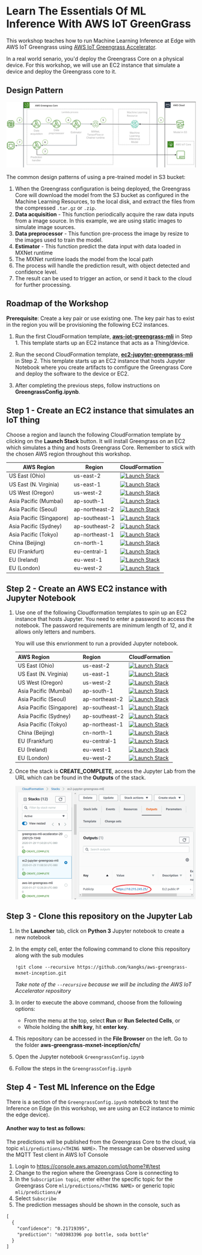 # Learn The Essentials Of ML Inference With AWS IoT GreenGrass


This workshop teaches how to run Machine Learning Inference at Edge with AWS IoT Greengrass using [AWS IoT Greengrass Accelerator](https://github.com/awslabs/aws-iot-greengrass-accelerators/tree/master/accelerators/machine_learning_inference).

In a real world senario, you'd deploy the Greengrass Core on a physical device. For this workshop, we will use an EC2 instance that simulate a device and deploy the Greengrass core to it.


## Design Pattern

![MLI S3 Models Solution Diagram](images/mli-s3_models.png)

The common design patterns of using a pre-trained model in S3 bucket:

1. When the Greengrass configuration is being deployed, the Greengrass Core will download the model from the S3 bucket as configured in the Machine Learning Resources, to the local disk, and extract the files from the compressed `.tar.gz` or `.zip`.
2. **Data acquisition** - This function periodically acquire the raw data inputs from a image source. In this example, we are using static images to simulate image sources.
3. **Data preprocessor** - This function pre-process the image by resize to the images used to train the model.
4. **Estimator** - This function predict the data input with data loaded in MXNet runtime
5. The MXNet runtime loads the model from the local path 
6. The process will handle the prediction result, with object detected and confidence level.
7. The result can be used to trigger an action, or send it back to the cloud for further processing.


## Roadmap of the Workshop

**Prerequisite**: Create a key pair or use existing one. The key pair has to exist in the region you will be provisioning the following EC2 instances. 

1. Run the first CloudFormation template, [**aws-iot-greengrass-mli**](cfn/greengrass_core_on_ec2-s3_models.cfn.yml) in Step 1. This template starts up an EC2 instance that acts as a Thing/device. 

1. Run the second CloudFormation template, [**ec2-jupyter-greengrass-mli**](cfn/jupyter-ec2.yaml) in Step 2. This template starts up an EC2 instance that hosts Jupyter Notebook where you create artifacts to comfigure the Greengrass Core and deploy the software to the device or EC2. 

1. After completing the previous steps, follow instructions on **GreengrassConfig.ipynb**.



## Step 1 - Create an EC2 instance that simulates an IoT thing
Choose a region and launch the following CloudFormation template by clicking on the **Launch Stack** button. It will install Greengrass on an EC2 which simulates a thing and hosts Greengrass Core. Remember to stick with the chosen AWS region throughout this workshop. 

|AWS Region|Region|CloudFormation|
|-|-|-|
|US East (Ohio)|us-east-2|[![Launch Stack](https://s3.amazonaws.com/cloudformation-examples/cloudformation-launch-stack.png)](https://console.aws.amazon.com/cloudformation/home?region=us-east-2#/stacks/new?stackName=aws-iot-greengrass-mli&templateURL=https://s3.amazonaws.com/cloudformation-stacks-us-east-1/aws-iot-greengrass-accelerators/machine_learning_inference/greengrass_core_on_ec2-s3_models.cfn.yml)|
|US East (N. Virginia)|us-east-1|[![Launch Stack](https://s3.amazonaws.com/cloudformation-examples/cloudformation-launch-stack.png)](https://console.aws.amazon.com/cloudformation/home?region=us-east-1#/stacks/new?stackName=aws-iot-greengrass-mli&templateURL=https://s3.amazonaws.com/cloudformation-stacks-us-east-1/aws-iot-greengrass-accelerators/machine_learning_inference/greengrass_core_on_ec2-s3_models.cfn.yml)|
|US West (Oregon)|us-west-2|[![Launch Stack](https://s3.amazonaws.com/cloudformation-examples/cloudformation-launch-stack.png)](https://console.aws.amazon.com/cloudformation/home?region=us-west-2#/stacks/new?stackName=aws-iot-greengrass-mli&templateURL=https://s3.amazonaws.com/cloudformation-stacks-us-east-1/aws-iot-greengrass-accelerators/machine_learning_inference/greengrass_core_on_ec2-s3_models.cfn.yml)|
|Asia Pacific (Mumbai)|ap-south-1|[![Launch Stack](https://s3.amazonaws.com/cloudformation-examples/cloudformation-launch-stack.png)](https://console.aws.amazon.com/cloudformation/home?region=ap-south-1#/stacks/new?stackName=aws-iot-greengrass-mli&templateURL=https://s3.amazonaws.com/cloudformation-stacks-us-east-1/aws-iot-greengrass-accelerators/machine_learning_inference/greengrass_core_on_ec2-s3_models.cfn.yml)|
|Asia Pacific (Seoul)|ap-northeast-2|[![Launch Stack](https://s3.amazonaws.com/cloudformation-examples/cloudformation-launch-stack.png)](https://console.aws.amazon.com/cloudformation/home?region=ap-northeast-2#/stacks/new?stackName=aws-iot-greengrass-mli&templateURL=https://s3.amazonaws.com/cloudformation-stacks-us-east-1/aws-iot-greengrass-accelerators/machine_learning_inference/greengrass_core_on_ec2-s3_models.cfn.yml)|
|Asia Pacific (Singapore)|ap-southeast-1|[![Launch Stack](https://s3.amazonaws.com/cloudformation-examples/cloudformation-launch-stack.png)](https://console.aws.amazon.com/cloudformation/home?region=ap-southeast-1#/stacks/new?stackName=aws-iot-greengrass-mli&templateURL=https://s3.amazonaws.com/cloudformation-stacks-us-east-1/aws-iot-greengrass-accelerators/machine_learning_inference/greengrass_core_on_ec2-s3_models.cfn.yml)|
|Asia Pacific (Sydney)|ap-southeast-2|[![Launch Stack](https://s3.amazonaws.com/cloudformation-examples/cloudformation-launch-stack.png)](https://console.aws.amazon.com/cloudformation/home?region=ap-southeast-2#/stacks/new?stackName=aws-iot-greengrass-mli&templateURL=https://s3.amazonaws.com/cloudformation-stacks-us-east-1/aws-iot-greengrass-accelerators/machine_learning_inference/greengrass_core_on_ec2-s3_models.cfn.yml)|
|Asia Pacific (Tokyo)|ap-northeast-1|[![Launch Stack](https://s3.amazonaws.com/cloudformation-examples/cloudformation-launch-stack.png)](https://console.aws.amazon.com/cloudformation/home?region=ap-northeast-1#/stacks/new?stackName=aws-iot-greengrass-mli&templateURL=https://s3.amazonaws.com/cloudformation-stacks-us-east-1/aws-iot-greengrass-accelerators/machine_learning_inference/greengrass_core_on_ec2-s3_models.cfn.yml)|
|China (Beijing)|cn-north-1|[![Launch Stack](https://s3.amazonaws.com/cloudformation-examples/cloudformation-launch-stack.png)](https://console.aws.amazon.com/cloudformation/home?region=cn-north-1#/stacks/new?stackName=aws-iot-greengrass-mli&templateURL=https://s3.amazonaws.com/cloudformation-stacks-us-east-1/aws-iot-greengrass-accelerators/machine_learning_inference/greengrass_core_on_ec2-s3_models.cfn.yml)|
|EU (Frankfurt)|eu-central-1|[![Launch Stack](https://s3.amazonaws.com/cloudformation-examples/cloudformation-launch-stack.png)](https://console.aws.amazon.com/cloudformation/home?region=eu-central-1#/stacks/new?stackName=aws-iot-greengrass-mli&templateURL=https://s3.amazonaws.com/cloudformation-stacks-us-east-1/aws-iot-greengrass-accelerators/machine_learning_inference/greengrass_core_on_ec2-s3_models.cfn.yml)|
|EU (Ireland)|eu-west-1|[![Launch Stack](https://s3.amazonaws.com/cloudformation-examples/cloudformation-launch-stack.png)](https://console.aws.amazon.com/cloudformation/home?region=eu-west-1#/stacks/new?stackName=aws-iot-greengrass-mli&templateURL=https://s3.amazonaws.com/cloudformation-stacks-us-east-1/aws-iot-greengrass-accelerators/machine_learning_inference/greengrass_core_on_ec2-s3_models.cfn.yml)|
|EU (London)|eu-west-2|[![Launch Stack](https://s3.amazonaws.com/cloudformation-examples/cloudformation-launch-stack.png)](https://console.aws.amazon.com/cloudformation/home?region=eu-west-2#/stacks/new?stackName=aws-iot-greengrass-mli&templateURL=https://s3.amazonaws.com/cloudformation-stacks-us-east-1/aws-iot-greengrass-accelerators/machine_learning_inference/greengrass_core_on_ec2-s3_models.cfn.yml)|



## Step 2 - Create an AWS EC2 instance with Jupyter Notebook

1. Use one of the following Cloudformation templates to spin up an EC2 instance that hosts Jupyter. You need to enter a password to access the notebook. The password requirements are minimum length of 12, and it allows only letters and numbers.

   You will use this envrionment to run a provided Jupyter notebook.


      |AWS Region|Region|CloudFormation|
      |-|-|-|
      |US East (Ohio)|us-east-2|[![Launch Stack](https://s3.amazonaws.com/cloudformation-examples/cloudformation-launch-stack.png)](https://console.aws.amazon.com/cloudformation/home?region=us-east-2#/stacks/new?stackName=ec2-jupyter-greengrass-mli&templateURL=https://cloudformation-stacks-us-east-1.s3.amazonaws.com/aws-greengrass-mxnet-inception/jupyter-ec2.yaml)|
      |US East (N. Virginia)|us-east-1|[![Launch Stack](https://s3.amazonaws.com/cloudformation-examples/cloudformation-launch-stack.png)](https://console.aws.amazon.com/cloudformation/home?region=us-east-1#/stacks/new?stackName=ec2-jupyter-greengrass-mli&templateURL=https://cloudformation-stacks-us-east-1.s3.amazonaws.com/aws-greengrass-mxnet-inception/jupyter-ec2.yaml)|
      |US West (Oregon)|us-west-2|[![Launch Stack](https://s3.amazonaws.com/cloudformation-examples/cloudformation-launch-stack.png)](https://console.aws.amazon.com/cloudformation/home?region=us-west-2#/stacks/new?stackName=ec2-jupyter-greengrass-mli&templateURL=https://cloudformation-stacks-us-east-1.s3.amazonaws.com/aws-greengrass-mxnet-inception/jupyter-ec2.yaml)|
      |Asia Pacific (Mumbai)|ap-south-1|[![Launch Stack](https://s3.amazonaws.com/cloudformation-examples/cloudformation-launch-stack.png)](https://console.aws.amazon.com/cloudformation/home?region=ap-south-1#/stacks/new?stackName=ec2-jupyter-greengrass-mli&templateURL=https://cloudformation-stacks-us-east-1.s3.amazonaws.com/aws-greengrass-mxnet-inception/jupyter-ec2.yaml)|
      |Asia Pacific (Seoul)|ap-northeast-2|[![Launch Stack](https://s3.amazonaws.com/cloudformation-examples/cloudformation-launch-stack.png)](https://console.aws.amazon.com/cloudformation/home?region=ap-northeast-2#/stacks/new?stackName=ec2-jupyter-greengrass-mli&templateURL=https://cloudformation-stacks-us-east-1.s3.amazonaws.com/aws-greengrass-mxnet-inception/jupyter-ec2.yaml)|
      |Asia Pacific (Singapore)|ap-southeast-1|[![Launch Stack](https://s3.amazonaws.com/cloudformation-examples/cloudformation-launch-stack.png)](https://console.aws.amazon.com/cloudformation/home?region=ap-southeast-1#/stacks/new?stackName=ec2-jupyter-greengrass-mli&templateURL=https://cloudformation-stacks-us-east-1.s3.amazonaws.com/aws-greengrass-mxnet-inception/jupyter-ec2.yaml)|
      |Asia Pacific (Sydney)|ap-southeast-2|[![Launch Stack](https://s3.amazonaws.com/cloudformation-examples/cloudformation-launch-stack.png)](https://console.aws.amazon.com/cloudformation/home?region=ap-southeast-2#/stacks/new?stackName=ec2-jupyter-greengrass-mli&templateURL=https://cloudformation-stacks-us-east-1.s3.amazonaws.com/aws-greengrass-mxnet-inception/jupyter-ec2.yaml)|
      |Asia Pacific (Tokyo)|ap-northeast-1|[![Launch Stack](https://s3.amazonaws.com/cloudformation-examples/cloudformation-launch-stack.png)](https://console.aws.amazon.com/cloudformation/home?region=ap-northeast-1#/stacks/new?stackName=ec2-jupyter-greengrass-mli&templateURL=https://cloudformation-stacks-us-east-1.s3.amazonaws.com/aws-greengrass-mxnet-inception/jupyter-ec2.yaml)|
      |China (Beijing)|cn-north-1|[![Launch Stack](https://s3.amazonaws.com/cloudformation-examples/cloudformation-launch-stack.png)](https://console.aws.amazon.com/cloudformation/home?region=cn-north-1#/stacks/new?stackName=ec2-jupyter-greengrass-mli&templateURL=https://cloudformation-stacks-us-east-1.s3.amazonaws.com/aws-greengrass-mxnet-inception/jupyter-ec2.yaml)|
      |EU (Frankfurt)|eu-central-1|[![Launch Stack](https://s3.amazonaws.com/cloudformation-examples/cloudformation-launch-stack.png)](https://console.aws.amazon.com/cloudformation/home?region=eu-central-1#/stacks/new?stackName=ec2-jupyter-greengrass-mli&templateURL=https://cloudformation-stacks-us-east-1.s3.amazonaws.com/aws-greengrass-mxnet-inception/jupyter-ec2.yaml)|
      |EU (Ireland)|eu-west-1|[![Launch Stack](https://s3.amazonaws.com/cloudformation-examples/cloudformation-launch-stack.png)](https://console.aws.amazon.com/cloudformation/home?region=eu-west-1#/stacks/new?stackName=ec2-jupyter-greengrass-mli&templateURL=https://cloudformation-stacks-us-east-1.s3.amazonaws.com/aws-greengrass-mxnet-inception/jupyter-ec2.yaml)|
      |EU (London)|eu-west-2|[![Launch Stack](https://s3.amazonaws.com/cloudformation-examples/cloudformation-launch-stack.png)](https://console.aws.amazon.com/cloudformation/home?region=eu-west-2#/stacks/new?stackName=ec2-jupyter-greengrass-mli&templateURL=https://cloudformation-stacks-us-east-1.s3.amazonaws.com/aws-greengrass-mxnet-inception/jupyter-ec2.yaml)|


1. Once the stack is **CREATE_COMPLETE**, access the Jupyter Lab from the URL which can be found in the **Outputs** of the stack.

   ![CFt Jupyter Output](images/cft-jupyter-output.png)

## Step 3 - Clone this repository on the Jupyter Lab

1. In the **Launcher** tab, click on **Python 3** Jupyter notebook to create a new notebook

2. In the empty cell, enter the following command to clone this repository along with the sub modules
   ```
   !git clone --recursive https://github.com/kangks/aws-greengrass-mxnet-inception.git
   ```
   *Take note of the `--recursive` because we will be including the AWS IoT Accelerator repository*

3. In order to execute the above command, choose from the following options:
   - From the menu at the top, select **Run** or **Run Selected Cells**, or 
   - Whole holding the **shift key**, hit **enter key**.

4. This repository can be accessed in the **File Browser** on the left. Go to the folder **aws-greengrass-mxnet-inception/cfn/**

5. Open the Jupyter notebook `GreengrassConfig.ipynb`

6. Follow the steps in the `GreengrassConfig.ipynb`


## Step 4 - Test ML Inference on the Edge

There is a section of the `GreengrassConfig.ipynb` notebook to test the Inference on Edge (in this workshop, we are using an EC2 instance to mimic the edge device). 

#### Another way to test as follows:

The predictions will be published from the Greengrass Core to the cloud, via topic `mli/predictions/<THING NAME>`. The message can be observed using the MQTT Test client in AWS IoT Console

1. Login to https://console.aws.amazon.com/iot/home?#/test
1. Change to the region where the Greengrass Core is connecting to
1. In the `Subscription topic`, enter either the specific topic for the Greengrass Core `mli/predictions/<THING NAME>` or generic topic `mli/predictions/#`
1. Select `Subscribe`
1. The prediction messages should be shown in the console, such as 
```
[
  {
    "confidence": "0.21719395",
    "prediction": "n03983396 pop bottle, soda bottle"
  }
]
```